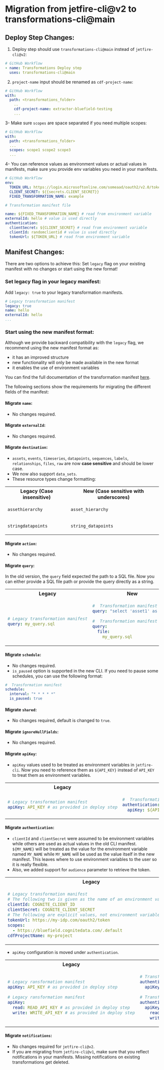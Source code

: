 # Migration from jetfire-cli@v2 to transformations-cli@main

## Deploy Step Changes:
1. Deploy step should use `transformations-cli@main` instead of `jetfire-cli@v2`:
```yaml
# GitHub Workflow
- name: Transformations Deploy step
  uses: transformations-cli@main
```

2. `project-name` input should be renamed as `cdf-project-name`:

```yaml
# GitHub Workflow
with:
  path: <transformations_folder>
    ..
    cdf-project-name: extractor-bluefield-testing
    ...
```

3- Make sure `scopes` are space separated if you need multiple scopes:

```yaml
# GitHub Workflow
with:
  path: <transformations_folder>
  ...
  scopes: scope1 scope2 scope3
  ...
```

4- You can reference values as environment values or actual values in manifests, make sure you provide env variables you need in your manifests.
```yaml
# GitHub Workflow
env:
  TOKEN_URL: https://login.microsoftonline.com/someaad/oauth2/v2.0/token
  CLIENT_SECRET: ${{secrets.CLIENT_SECRET}}
  FIXED_TRANSFORMATION_NAME: example
```

```yaml
# Transformation manifest file

name: ${FIXED_TRANSFORMATION_NAME} # read from environment variable
externalId: hello # value is used directly
authentication:
  clientSecret: ${CLIENT_SECRET} # read from environment variable
  clientId: randomclientid # value is used directly 
  tokenUrl: ${TOKEN_URL} # read from environment variable
```

## Manifest Changes:
There are two options to achieve this: Set `legacy` flag on your existing manifest with no changes or start using the new format!

### Set legacy flag in your legacy manifest:
Add `legacy: true` to your legacy transformation manifests.

```yaml
# Legacy transformation manifest
legacy: true
name: hello
externalId: hello
...
```

### Start using the new manifest format:
Although we provide backward compatibility with the `legacy` flag, we recommend using the new manifest format as:
- it has an improved structure
- new functionality will only be made available in the new format
- it enables the use of environment variables

You can find the full documentation of the transformation manifest [here](https://cognite-transformations-cli.readthedocs-hosted.com/en/latest/quickstart.html#transformation-manifest).

The following sections show the requirements for migrating the different fields of the manifest:

#### Migrate `name`:
- No changes required.

#### Migrate `externalId`:
- No changes required.

#### Migrate `destination`:
-  `assets`, `events`, `timeseries`, `datapoints`, `sequences`, `labels`, `relationships`, `files`, `raw` are now **case sensitive** and should be lower case.
- We now also support `data_sets`.
- These resource types change formatting:
<table>
<tr>
<th> Legacy (Case insensitive) </th>
<th> New (Case sensitive with underscores) </th>
</tr>
<tr>
<td>

`assethierarchy`

</td>
<td>

`asset_hierarchy`

</td>
</tr>
<tr>
<td>

`stringdatapoints`

</td>
<td>

`string_datapoints`

</td>
</tr>
</table>

#### Migrate `action`:
- No changes required.

#### Migrate `query`:
In the old version, the `query` field expected the path to a SQL file. Now you can either provide a SQL file path or provide the query directly as a string.


<table>
<tr>
<th> Legacy </th>
<th> New </th>
</tr>
<tr>
<td>

```yaml
# Legacy transformation manifest
query: my_query.sql
```

</td>
<td>

```yaml
#  Transformation manifest
query: "select 'asset1' as name"
```

```yaml
#  Transformation manifest
query:
  file:
    my_query.sql
```

</td>
</tr>
</table>

#### Migrate `schedule`:
- No changes required.
- `is_paused` option is supported in the new CLI. If you need to pause some schedules, you can use the following format:

```yaml
#  Transformation manifest
schedule:
  interval: "* * * * *"
  is_paused: true
```

#### Migrate `shared`:
- No changes required, default is changed to `true`.

#### Migrate `ignoreNullFields`:
- No changes required.

#### Migrate `apiKey`:
- `apiKey` values used to be treated as environment variables in `jetfire-cli`. Now you need to reference them as `${API_KEY}` instead of `API_KEY` to treat them as environment variables.

<table>
<tr>
<th> Legacy </th>
<th> New </th>
</tr>
<tr>
<td>

```yaml
# Legacy transformation manifest
apiKey: API_KEY # as provided in deploy step
```

</td>
<td>

```yaml
#  Transformation manifest
authentication:
  apiKey: ${API_KEY} # as provided in deploy step
```

</td>
</tr>
</table>


#### Migrate `authentication`:
- `clientId` and `clientSecret` were assumed to be environment variables while others are used as actual values in the old CLI manifest. 
`${MY_NAME}` will be treated as the value for the environment variable named `MY_NAME` while `MY_NAME` will be used as the value itself in the new manifest.
This leaves where to use environment variables to the user so it is really flexible. 
- Also, we added support for `audience` parameter to retrieve the token.
<table>
<tr>
<th> Legacy </th>
<th> New </th>
</tr>
<tr>
<td>

```yaml
# Legacy transformation manifest
# The following two is given as the name of an environment variable
clientId: COGNITE_CLIENT_ID
clientSecret: COGNITE_CLIENT_SECRET
# The following are explicit values, not environment variables
tokenUrl: https://my-idp.com/oauth2/token
scopes:
  - https://bluefield.cognitedata.com/.default
cdfProjectName: my-project
```
</td>
<td>

```yaml
# Transformation manifest
clientId: ${CLIENT_ID}
clientSecret: ${CLIENT_SECRET}
tokenUrl: https://my-idp.com/oauth2/token
scopes: 
  - https://bluefield.cognitedata.com/.default
cdfProjectName: my-project
# audience: ""
```

</td>
</tr>
</table>

- `apiKey` configuration is moved under `authentication`.

<table>
<tr>
<th> Legacy </th>
<th> New </th>
</tr>
<tr>
<td>

```yaml
# Legacy ransformation manifest
apiKey: API_KEY # as provided in deploy step
```

```yaml
# Legacy ransformation manifest
apiKey: 
  read: READ_API_KEY # as provided in deploy step
  write: WRITE_API_KEY # as provided in deploy step
```

</td>
<td>

```yaml
# Transformation manifest
authentication:
  apiKey: ${API_KEY} # as provided in deploy step
```

```yaml
# Transformation manifest
authentication:
  apiKey: 
    read: ${READ_API_KEY} # as provided in deploy step
    write: ${WRITE_API_KEY} # as provided in deploy step
```

</td>
</tr>
</table>

#### Migrate `notifications`:
- No changes required for `jetfire-cli@v2`.
- If you are migrating from `jetfire-cli@v1`, make sure that you reflect notifications in your manifests. Missing notifications on existing transformations get deleted.



